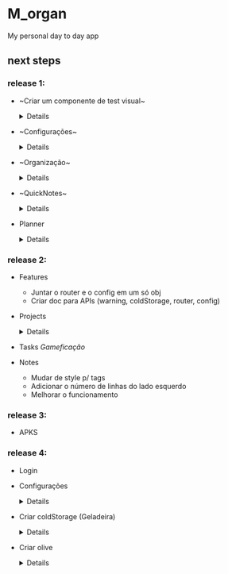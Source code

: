 # M_organ
My personal day to day app

## next steps

### release 1:
- ~Criar um componente de test visual~
    <details>
    - ~Input~
    - ~Select~
    - ~Button~
    - ~Checkbox~
    - ~Date~
    - ~X (cancel)~
    - ~Card~
    - ~Titles~
    - ~Text~
    - ~Arrumar os elementos~
    - ~Diálogos~
    </details>


- ~Configurações~
    <details>
    - ~Criar avisinhos~
    - ~No caso da plataforma estar rodando dentro de um ambiente de dev, automaticamente puxar o componente de tester, ter uma opção nas configs para puxar isso
    - ~Avisar que as informações são salvas apenas localmente~
    - ~Opção para retirar os avisos~
    - ~Método externo para adicionar avisos~
    - ~Novo padrão p/ botões de opções~
    - ~Colocar task e notes padrões~
    - ~Método de mostrar o coisa de teste~
    - ~Escrever em algum lugar os padrões aceitáveis para cada componente~
    - ~Expor configs padrões para o router e pegar ela nas configs:~
        - ~Gerar notes e tasks padrões~
        - ~Mudar o timing de html - md~

    - ~Bug das notes~
    </details>


- ~Organização~
    <details>
    - ~Better readme~
    - ~Limpar arquivos antigos~
    - ~Organizar os arquivos~
    - ~Novas fotos e nome de pacote e no header do navegador~
    </details>

- ~QuickNotes~
    <details>
    - ~Object Reading Navbar~
    - ~Changing selected~
    - ~Replicating change in main screen~
    - ~Different notes~
    - ~Organization~

    - ~Salvar o HTML atual~
    - ~Get caret position every change~
    - ~Organização~
    - ~Loop por cada elemento~
    - ~Marcar a posição atual do caret~

    - ~Passar de html para texto simples, guardar isso~
    - ~Jogar as classes CSS~
    - ~Limpar as classes que não existem mais~
    - ~Change caret position to the marked~
    - ~Executar on start~
    - ~Não deixar sub repetir~
    - ~Só executar a função na linha atual~
    - ~Quando deleta o botão de adicionar some~
    - ~Postar as informações só a cada x segundos~
    - ~Criar novos folders e textos~
    
    - ~Mudar de p para uma tag de buttão-text~
    - ~Resolver os bugs quando é passado de html para md~
        - ~Primeira linha não ser div~
        - ~Criação de Divs multilinhas~
        - ~MD não ta trocando kkk~
        - ~Quando a pessoa apertar enter, salvar a posição do caret e trocar depois da func~
    - ~UX/UI~
    - ~Separar o quando o elemento é um sub repetido~
    </details>


- Planner
    <details>
    - ~Show WeekBased - show what day of the week and entire week~
    - ~Show another week~
    - ~Show last 3 days~
    - ~Better UI~
    - ~Create an task~
    - ~Checking task~
    - ~Weekly Tasks~
    - ~Deleting Tasks~
    - ~Generating ID on create~
    - ~show only availables for that day~
    - ~Good color when everything is completed~
    - Mudar do padrão atual para real dates
        - Criar uma função para passar da realdate para um padrão legível (Deve ter algo já natural de js)
    - Organizar as funções
    - Tasks Unicas
    - Limite de data p/ tasks
    </details>

### release 2:

- Features
    - Juntar o router e o config em um só obj
    - Criar doc para APIs (warning, coldStorage, router, config)

- Projects
    <details>
    - Features e releases
    - Tasks para cada projeto
    - Data limite para essas coisas
    - *FUTURO* método da Olive mostrar esses dados em outros lugares
    </details>

- Tasks *Gameficação*

- Notes
    - Mudar de style p/ tags
    - Adicionar o número de linhas do lado esquerdo
    - Melhorar o funcionamento
### release 3:

- APKS

### release 4:

- Login

- Configurações
    <details>
    - Conexão com o Handler de erros
    - Qualquer async que possa dar erro jogar aqui
    </details>

- Criar coldStorage (Geladeira)
    <details>
    Um service escondidinho para ajudar no controle de array-id data type, por enquanto só para svelte e futuramente trazer ele como geral
    - Mudar o sistema atual para conectar com ele (como node package)
    - Dar a opção dele conectar com um backend, com troca de login e tals
    </details>

- Criar olive
    <details>
    UM BE para conexão com mongo
    - Sistema de login BEEEM seguro
    - Deixar o FE fazer o manage da maioria das coisas
    - Criação de regras para visualização de dados públicos
    - Otimizar esse de cima que sei que vai dar trabalho
    </details>